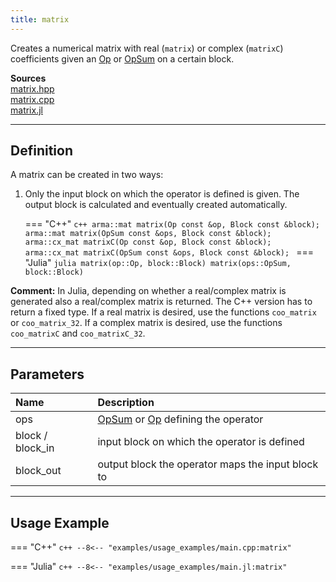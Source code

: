 ```yaml
---
title: matrix
---
```


Creates a numerical matrix with real (`matrix`) or complex (`matrixC`) coefficients given an [Op](../operators/op.md) or [OpSum](../operators/opsum.md) on a certain block. 

**Sources**<br>
[matrix.hpp](https://github.com/awietek/xdiag/blob/main/xdiag/algebra/matrix.hpp)<br>
[matrix.cpp](https://github.com/awietek/xdiag/blob/main/xdiag/algebra/matrix.cpp)<br>
[matrix.jl](https://github.com/awietek/XDiag.jl/blob/main/src/algebra/matrix.jl)

---

## Definition

A matrix can be created in two ways:

1. Only the input block on which the operator is defined is given. The output block is calculated and eventually created automatically.

	=== "C++"
		```c++
		arma::mat matrix(Op const &op, Block const &block);
		arma::mat matrix(OpSum const &ops, Block const &block);
		arma::cx_mat matrixC(Op const &op, Block const &block);
		arma::cx_mat matrixC(OpSum const &ops, Block const &block);
		```
	=== "Julia"
		```julia
		matrix(op::Op, block::Block)
		matrix(ops::OpSum, block::Block)
		```

**Comment:** In Julia, depending on whether a real/complex matrix is generated also a real/complex matrix is returned. The C++ version has to return a fixed type. If a real matrix is desired, use the functions `coo_matrix` or `coo_matrix_32`. If a complex matrix is desired, use the functions `coo_matrixC` and `coo_matrixC_32`.

---

## Parameters

| Name             | Description                                                                      |
|:-----------------|:---------------------------------------------------------------------------------|
| ops              | [OpSum](../operators/opsum.md) or [Op](../operators/op.md) defining the operator |
| block / block_in | input block on which the operator is defined                                     |
| block_out        | output block the operator maps the input block to                                |

---

## Usage Example

=== "C++"
	```c++
	--8<-- "examples/usage_examples/main.cpp:matrix"
	```

=== "Julia"
	```c++
	--8<-- "examples/usage_examples/main.jl:matrix"
	```
